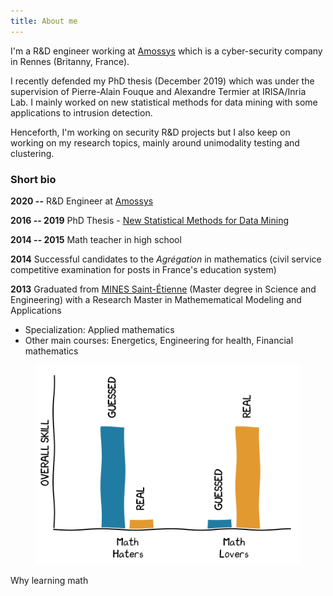 ```yaml
---
title: About me
---
```



I'm a R&D engineer working at [Amossys](https://www.amossys.fr/) which is a cyber-security company in Rennes (Britanny, France). 

I recently defended my PhD thesis (December 2019) 
which was under the supervision of Pierre-Alain Fouque and Alexandre Termier at IRISA/Inria Lab. 
I mainly worked on new statistical methods for data mining
with some applications to intrusion detection.

Henceforth, I'm working on security R&D projects but I also keep on working on my research topics, mainly around unimodality testing and clustering.

### Short bio

**2020 --** R&D Engineer at [Amossys](https://blog.amossys.fr/)

**2016 -- 2019** PhD Thesis - [New Statistical Methods for Data Mining](https://ged.univ-rennes1.fr/nuxeo/site/esupversions/6f987a59-4b78-4190-918a-d33434d110b8?inline)

**2014 -- 2015** Math teacher in high school

**2014** Successful candidates to the *Agrégation* in mathematics (civil service competitive examination for posts in France's education system)

**2013** Graduated from <a href="http://www.mines-stetienne.fr/en/">MINES Saint-Étienne</a> (Master degree in Science and Engineering) with a Research Master in Mathemematical Modeling and Applications
	
- Specialization: Applied mathematics
- Other main courses: Energetics, Engineering for health, Financial mathematics

<figure><img src="/assets/test.svg"></figure>
<figcaption>Why learning math</figcaption>
